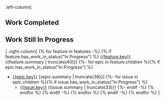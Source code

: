 .left-column[
## Work Completed
## Work Still In Progress
]
.right-column[
{% for feature in features -%}
{% if feature.has_work_in_status("In Progress") %}
[{{feature.key}}]({{feature.url}}) {{feature.summary | truncate(40)}}
{%- for epic in feature.children %}{% if epic.has_work_in_status("In Progress") %}
* [{{epic.key}}]({{epic.url}}) {{epic.summary | truncate(36)}}
{%- for issue in epic.children %}{% if issue.has_work_in_status("In Progress") %}
    - [{{issue.key}}]({{issue.url}}) {{issue.summary | truncate(33)}}
{%- endif -%}
{% endfor %}
{% endif -%}
{% endfor %}
{% endif -%}
{% endfor %}
]
